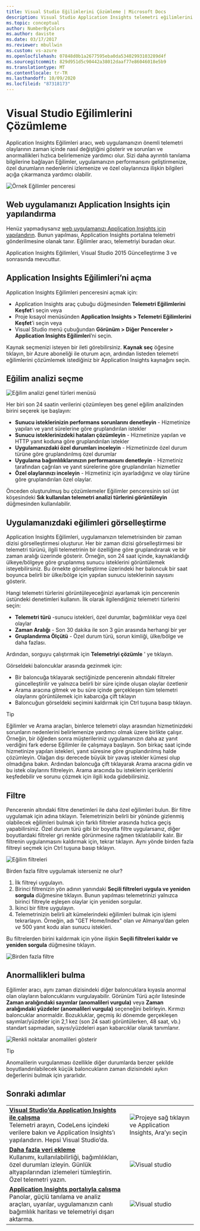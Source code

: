 ```yaml
---
title: Visual Studio Eğilimlerini Çözümleme | Microsoft Docs
description: Visual Studio Application Insights telemetri eğilimlerini çözümleyin, görselleştirin ve keşfedin.
ms.topic: conceptual
author: NumberByColors
ms.author: daviste
ms.date: 03/17/2017
ms.reviewer: mbullwin
ms.custom: vs-azure
ms.openlocfilehash: 07848d0b1a2677595eba0da53402993103289d4f
ms.sourcegitcommit: 829d951d5c90442a38012daaf77e86046018e5b9
ms.translationtype: MT
ms.contentlocale: tr-TR
ms.lasthandoff: 10/09/2020
ms.locfileid: "87318173"
---
```

# <a name="analyzing-trends-in-visual-studio"></a>Visual Studio Eğilimlerini Çözümleme
Application Insights Eğilimleri aracı, web uygulamanızın önemli telemetri olaylarının zaman içinde nasıl değiştiğini gösterir ve sorunları ve anormallikleri hızlıca belirlemenize yardımcı olur. Sizi daha ayrıntılı tanılama bilgilerine bağlayan Eğilimler, uygulamanızın performansını geliştirmenize, özel durumların nedenlerini izlemenize ve özel olaylarınıza ilişkin bilgileri açığa çıkarmanıza yardımcı olabilir.

![Örnek Eğilimler penceresi](./media/visual-studio-trends/app-insights-trends-hero-750.png)

## <a name="configure-your-web-app-for-application-insights"></a>Web uygulamanızı Application Insights için yapılandırma

Henüz yapmadıysanız [web uygulamanızı Application Insights için yapılandırın](./app-insights-overview.md). Bunun yapılması, Application Insights portalına telemetri gönderilmesine olanak tanır. Eğilimler aracı, telemetriyi buradan okur.

Application Insights Eğilimleri, Visual Studio 2015 Güncelleştirme 3 ve sonrasında mevcuttur.

## <a name="open-application-insights-trends"></a>Application Insights Eğilimleri’ni açma
Application Insights Eğilimleri penceresini açmak için:

* Application Insights araç çubuğu düğmesinden **Telemetri Eğilimlerini Keşfet**’i seçin veya
* Proje kısayol menüsünden **Application Insights > Telemetri Eğilimlerini Keşfet**’i seçin veya
* Visual Studio menü çubuğundan **Görünüm > Diğer Pencereler > Application Insights Eğilimleri**’ni seçin.

Kaynak seçmenizi isteyen bir ileti görebilirsiniz. **Kaynak seç** öğesine tıklayın, bir Azure aboneliği ile oturum açın, ardından listeden telemetri eğilimlerini çözümlemek istediğiniz bir Application Insights kaynağını seçin.

## <a name="choose-a-trend-analysis"></a>Eğilim analizi seçme
![Eğilim analizi genel türleri menüsü](./media/visual-studio-trends/app-insights-trends-1-750.png)

Her biri son 24 saatin verilerini çözümleyen beş genel eğilim analizinden birini seçerek işe başlayın:

* **Sunucu isteklerinizin performans sorunlarını denetleyin** - Hizmetinize yapılan ve yanıt sürelerine göre gruplandırılan istekler
* **Sunucu isteklerinizdeki hataları çözümleyin** - Hizmetinize yapılan ve HTTP yanıt koduna göre gruplandırılan istekler
* **Uygulamanızdaki özel durumları inceleyin** - Hizmetinizde özel durum türüne göre gruplandırılmış özel durumlar
* **Uygulama bağımlılıklarınızın performansını denetleyin** - Hizmetiniz tarafından çağrılan ve yanıt sürelerine göre gruplandırılan hizmetler
* **Özel olaylarınızı inceleyin** - Hizmetiniz için ayarladığınız ve olay türüne göre gruplandırılan özel olaylar.

Önceden oluşturulmuş bu çözümlemeler Eğilimler penceresinin sol üst köşesindeki **Sık kullanılan telemetri analizi türlerini görüntüleyin** düğmesinden kullanılabilir.

## <a name="visualize-trends-in-your-application"></a>Uygulamanızdaki eğilimleri görselleştirme
Application Insights Eğilimleri, uygulamanızın telemetrisinden bir zaman dizisi görselleştirmesi oluşturur. Her bir zaman dizisi görselleştirmesi bir telemetri türünü, ilgili telemetrinin bir özelliğine göre gruplandırarak ve bir zaman aralığı üzerinde gösterir. Örneğin, son 24 saat içinde, kaynaklandığı ülkeye/bölgeye göre gruplanmış sunucu isteklerini görüntülemek isteyebilirsiniz. Bu örnekte görselleştirme üzerindeki her baloncuk bir saat boyunca belirli bir ülke/bölge için yapılan sunucu isteklerinin sayısını gösterir.

Hangi telemetri türlerini görüntüleyeceğinizi ayarlamak için pencerenin üstündeki denetimleri kullanın. İlk olarak ilgilendiğiniz telemetri türlerini seçin:

* **Telemetri türü** -sunucu istekleri, özel durumlar, bağımlılıklar veya özel olaylar
* **Zaman Aralığı** - Son 30 dakika ile son 3 gün arasında herhangi bir yer
* **Gruplandırma Ölçütü** - Özel durum türü, sorun kimliği, ülke/bölge ve daha fazlası.

Ardından, sorguyu çalıştırmak için **Telemetriyi çözümle** ' ye tıklayın.

Görseldeki baloncuklar arasında gezinmek için:

* Bir baloncuğa tıklayarak seçtiğinizde pencerenin altındaki filtreler güncelleştirilir ve yalnızca belirli bir süre içinde oluşan olaylar özetlenir
* Arama aracına gitmek ve bu süre içinde gerçekleşen tüm telemetri olaylarını görüntülemek için kabarcığa çift tıklayın
* Baloncuğun görseldeki seçimini kaldırmak için Ctrl tuşuna basıp tıklayın.

> [!TIP]
> Eğilimler ve Arama araçları, binlerce telemetri olayı arasından hizmetinizdeki sorunların nedenlerini belirlemenize yardımcı olmak üzere birlikte çalışır. Örneğin, bir öğleden sonra müşterileriniz uygulamanızın daha az yanıt verdiğini fark ederse Eğilimler ile çalışmaya başlayın. Son birkaç saat içinde hizmetinize yapılan istekleri, yanıt süresine göre gruplandırılmış halde çözümleyin. Olağan dışı derecede büyük bir yavaş istekler kümesi olup olmadığına bakın. Ardından baloncuğa çift tıklayarak Arama aracına gidin ve bu istek olaylarını filtreleyin. Arama aracında bu isteklerin içeriklerini keşfedebilir ve sorunu çözmek için ilgili koda gidebilirsiniz.
> 
> 

## <a name="filter"></a>Filtre
Pencerenin altındaki filtre denetimleri ile daha özel eğilimleri bulun. Bir filtre uygulamak için adına tıklayın. Telemetrinizin belirli bir yönünde gizlenmiş olabilecek eğilimleri bulmak için farklı filtreler arasında hızlıca geçiş yapabilirsiniz. Özel durum türü gibi bir boyutta filtre uygularsanız, diğer boyutlardaki filtreler gri renkte görünmesine rağmen tıklatılabilir kalır. Bir filtrenin uygulanmasını kaldırmak için, tekrar tıklayın. Aynı yönde birden fazla filtreyi seçmek için Ctrl tuşuna basıp tıklayın.

![Eğilim filtreleri](./media/visual-studio-trends/TrendsFiltering-750.png)

Birden fazla filtre uygulamak isterseniz ne olur? 

1. İlk filtreyi uygulayın. 
2. Birinci filtrenizin yön adının yanındaki **Seçili filtreleri uygula ve yeniden sorgula** düğmesine tıklayın. Bunun yapılması telemetrinizi yalnızca birinci filtreyle eşleşen olaylar için yeniden sorgular. 
3. İkinci bir filtre uygulayın. 
4. Telemetrinizin belirli alt kümelerindeki eğilimleri bulmak için işlemi tekrarlayın. Örneğin, adı "GET Home/Index" olan *ve* Almanya’dan gelen *ve* 500 yanıt kodu alan sunucu istekleri. 

Bu filtrelerden birini kaldırmak için yöne ilişkin **Seçili filtreleri kaldır ve yeniden sorgula** düğmesine tıklayın.

![Birden fazla filtre](./media/visual-studio-trends/TrendsFiltering2-750.png)

## <a name="find-anomalies"></a>Anormallikleri bulma
Eğilimler aracı, aynı zaman dizisindeki diğer baloncuklara kıyasla anormal olan olayların baloncuklarını vurgulayabilir. Görünüm Türü açılır listesinde **Zaman aralığındaki sayımlar (anomalileri vurgula)** veya **Zaman aralığındaki yüzdeler (anomalileri vurgula)** seçeneğini belirleyin. Kırmızı baloncuklar anormaldir. Bozukluklar, geçmiş iki dönemde gerçekleşen sayımlar/yüzdeler için 2,1 kez (son 24 saati görüntülerken, 48 saat, vb.) standart sapmadan, sayısı/yüzdeleri aşan kabarcıklar olarak tanımlanır.

![Renkli noktalar anomalileri gösterir](./media/visual-studio-trends/TrendsAnomalies-750.png)

> [!TIP]
> Anomalilerin vurgulanması özellikle diğer durumlarda benzer şekilde boyutlandırılabilecek küçük baloncukların zaman dizisindeki aykırı değerlerini bulmak için yararlıdır.  
> 
> 

## <a name="next-steps"></a><a name="next"></a>Sonraki adımlar
|  |  |
| --- | --- |
| **[Visual Studio’da Application Insights ile çalışma](./visual-studio.md)**<br/>Telemetri arayın, CodeLens içindeki verilere bakın ve Application Insights’ı yapılandırın. Hepsi Visual Studio’da. |![Projeye sağ tıklayın ve Application Insights, Ara’yı seçin](./media/visual-studio-trends/34.png) |
| **[Daha fazla veri ekleme](./asp-net-more.md)**<br/>Kullanımı, kullanılabilirliği, bağımlılıkları, özel durumları izleyin. Günlük altyapılarından izlemeleri tümleştirin. Özel telemetri yazın. |![Visual studio](./media/visual-studio-trends/64.png) |
| **[Application Insights portalıyla çalışma](./overview-dashboard.md)**<br/>Panolar, güçlü tanılama ve analiz araçları, uyarılar, uygulamanızın canlı bağımlılık haritası ve telemetriyi dışarı aktarma. |![Visual studio](./media/visual-studio-trends/62.png) |


